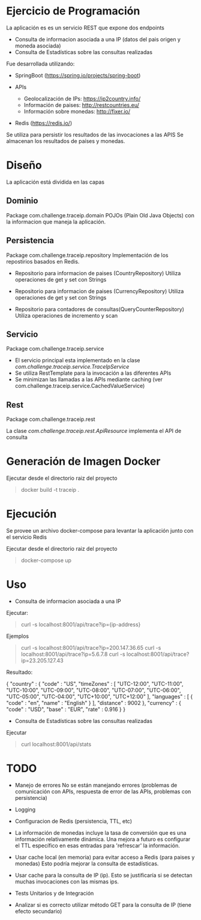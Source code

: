Ejercicio de Programación
==========================

La aplicación es es un servicio REST que expone dos endpoints

- Consulta de informacion asociada a una IP (datos del pais origen y moneda asociada) 
- Consulta de Estadísticas sobre las consultas realizadas

Fue desarrollada  utilizando:

- SpringBoot (https://spring.io/projects/spring-boot)


- APIs
    - Geolocalización de IPs: https://ip2country.info/
    - Información de paises: http://restcountries.eu/
    - Información sobre monedas: http://fixer.io/

- Redis (https://redis.io/)

Se utiliza para persistir los resultados de las invocaciones a las APIS
Se almacenan los resultados de países y monedas.

# Diseño

La aplicación está dividida en las capas

## Dominio
Package com.challenge.traceip.domain
POJOs (Plain Old Java Objects) con la informacion que maneja la aplicación.

## Persistencia
Package  com.challenge.traceip.repository
Implementación de los repostirios basados en Redis.
  
- Repositorio para informacion de paises (CountryRepository)
  Utiliza operaciones de get y set con Strings
       
- Repositorio para informacion de paises (CurrencyRepository)
  Utiliza operaciones de get y set con Strings
        
- Repositorio para contadores de consultas(QueryCounterRepository)
  Utiliza operaciones de incremento y scan
      
## Servicio
Package com.challenge.traceip.service

- El servicio principal esta implementado en la clase *com.challenge.traceip.service.TraceIpService*
- Se utiliza RestTemplate para la invocación a las diferentes APIs
- Se minimizan las llamadas a las APIs mediante caching (ver com.challenge.traceip.service.CachedValueService) 
       
## Rest
Package com.challenge.traceip.rest

La clase *com.challenge.traceip.rest.ApiResource* implementa el API de consulta


# Generación de Imagen Docker

Ejecutar desde el directorio raiz del proyecto

> docker build -t traceip .


# Ejecución

Se provee un archivo docker-compose para levantar la aplicación junto con el servicio Redis

Ejecutar desde el directorio raiz del proyecto

> docker-compose up

# Uso 

- Consulta de informacion asociada a una IP 

Ejecutar:

> curl -s localhost:8001/api/trace?ip={ip-address}

Ejemplos

> curl -s localhost:8001/api/trace?ip=200.147.36.65
> curl -s localhost:8001/api/trace?ip=5.6.7.8
> curl -s localhost:8001/api/trace?ip=23.205.127.43

Resultado:

{
  "country" : {
    "code" : "US",
    "timeZones" : [ "UTC-12:00", "UTC-11:00", "UTC-10:00", "UTC-09:00", "UTC-08:00", "UTC-07:00", "UTC-06:00", "UTC-05:00", "UTC-04:00", "UTC+10:00", "UTC+12:00" ],
    "languages" : [ {
      "code" : "en",
      "name" : "English"
    } ],
    "distance" : 9002
  },
  "currency" : {
    "code" : "USD",
    "base" : "EUR",
    "rate" : 0.916
  }
 }


- Consulta de Estadísticas sobre las consultas realizadas

Ejecutar

> curl localhost:8001/api/stats




# TODO

- Manejo de errores
  No se están manejando errores (problemas de comunicación con APIs, respuesta de error de las APIs, problemas con persistencia)

- Logging

- Configuracion de Redis (persistencia, TTL, etc)

- La información de monedas incluye la tasa de conversión que es una información relativamente dinámica.
  Una mejora a futuro es configurar el TTL específico en esas entradas para 'refrescar' la información.  

- Usar cache local (en memoria) para evitar acceso a Redis (para paises y monedas)
  Esto podría mejorar la consulta de estadísticas.

- Usar cache para la consulta de IP (ip). Esto se justificaría si se detectan muchas invocaciones con las mismas ips.

- Tests Unitarios y de Integración
 
- Analizar si es correcto utilizar método GET para la consulta de IP (tiene efecto secundario)
 
